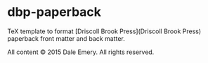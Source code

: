 # dbp-paperback
TeX template to format [Driscoll Brook Press](Driscoll Brook Press) paperback front matter and back matter.

All content © 2015 Dale Emery. All rights reserved.
